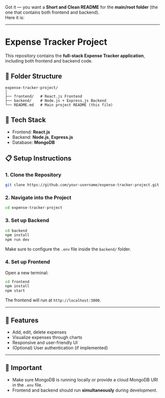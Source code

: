 Got it — you want a **Short and Clean README** for the **main/root folder** (the one that contains both frontend and backend).  
Here it is:

---

# Expense Tracker Project

This repository contains the **full-stack Expense Tracker application**, including both frontend and backend code.

## 📂 Folder Structure
```
expense-tracker-project/
│
├── frontend/   # React.js Frontend
├── backend/    # Node.js + Express.js Backend
└── README.md   # Main project README (this file)
```

## 🚀 Tech Stack
- Frontend: **React.js**
- Backend: **Node.js**, **Express.js**
- Database: **MongoDB**

## 📋 Setup Instructions

### 1. Clone the Repository
```bash
git clone https://github.com/your-username/expense-tracker-project.git
```

### 2. Navigate into the Project
```bash
cd expense-tracker-project
```

### 3. Set up Backend
```bash
cd backend
npm install
npm run dev
```

Make sure to configure the `.env` file inside the `backend/` folder.

### 4. Set up Frontend
Open a new terminal:

```bash
cd frontend
npm install
npm start
```

The frontend will run at `http://localhost:3000`.

---

## 🎯 Features
- Add, edit, delete expenses
- Visualize expenses through charts
- Responsive and user-friendly UI
- (Optional) User authentication (if implemented)

---

## 📎 Important
- Make sure MongoDB is running locally or provide a cloud MongoDB URI in the `.env` file.
- Frontend and backend should run **simultaneously** during development.

